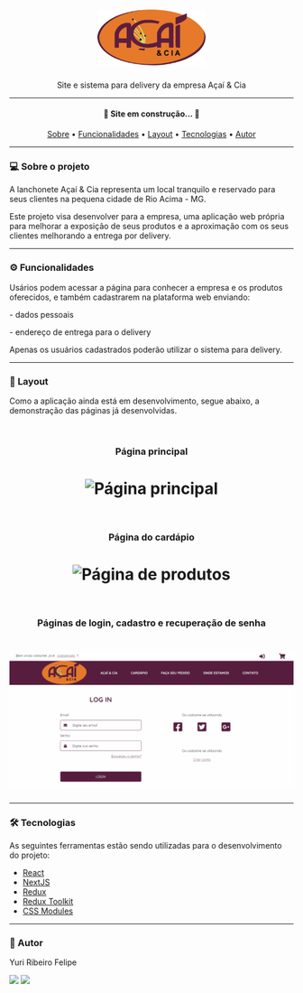 <h1 align="center">
    <img src="./public/logotipo.svg" alt="Logotipo da Açaí & Cia" style="width: 20vw;" />
</h1>
<p align="center">Site e sistema para delivery da empresa Açaí &amp; Cia</p>

<hr>

<h4 align="center"> 
	🚧  Site em construção...  🚧
</h4>
<p align="center">
    <a href="#sobre">Sobre</a> •
    <a href="#funcionalidades">Funcionalidades</a> •
    <a href="#layout">Layout</a> •
    <a href="#tecnologias">Tecnologias</a> •
    <a href="#autor">Autor</a>
</p>

<hr>

<h3 id="sobre">💻 Sobre o projeto</h3>
<p>A lanchonete Açaí &amp; Cia representa um local tranquilo e reservado para seus clientes na pequena cidade de Rio Acima - MG.</p> 
<p>Este projeto visa desenvolver para a empresa, uma aplicação web própria para melhorar a exposição de seus produtos e a aproximação com os seus clientes melhorando a entrega por delivery.</p>

<hr>

<h3 id="funcionalidades">⚙️ Funcionalidades</h3>
<p>Usários podem acessar a página para conhecer a empresa e os produtos oferecidos, e também cadastrarem na plataforma web enviando:</p>
<p>- dados pessoais</p>
<p>- endereço de entrega para o delivery</p>
<p>Apenas os usuários cadastrados poderão utilizar o sistema para delivery.</p>

<hr>

<h3 id="layout">🎨 Layout</h3>
<p">Como a aplicação ainda está em desenvolvimento, segue abaixo, a demonstração das páginas já desenvolvidas.</p>
<br>
<h3 align="center">Página principal</h3>
<h1 align="center">
    <img alt="Página principal" src="./docs/screenshots/index_screenshot.gif" style="width: 80vw;"/>
</h1>
<br>
<h3 align="center">Página do cardápio</h3>
<h1 align="center">
    <img alt="Página de produtos" src="./docs/screenshots/products_screenshot.gif" style="width: 80vw;"/>
</h1>
<br>
<h3 align="center">Páginas de login, cadastro e recuperação de senha</h3>
<h1 align="center">
    <img alt="Outras páginas" src="./docs/screenshots/others_screenshot.gif" style="width: 80vw;"/>
</h1>

<hr>

<h3 id="tecnologias">🛠 Tecnologias</h3>
<p>As seguintes ferramentas estão sendo utilizadas para o desenvolvimento do projeto:</p>
<ul>
    <li><a href="https://reactjs.org/">React</a></li>
    <li><a href="https://nextjs.org/docs">NextJS</a></li>
    <li><a href="https://redux.js.org/">Redux</a></li>
    <li><a href="https://redux-toolkit.js.org/">Redux Toolkit</a></li>
    <li><a href="https://github.com/css-modules/css-modules">CSS Modules</a></li>
</ul>

<hr>

<h3 id="autor">🦸 Autor</h3>
<p>Yuri Ribeiro Felipe</p>
<img src="https://img.shields.io/static/v1?label=Gmail&message=yurirflp@gmail.com&color=EA4335&style=social&logo=gmail"/>
<a href="https://www.linkedin.com/in/yuri-ribeiro-felipe/"><img src="https://img.shields.io/static/v1?label=LinkedIn&message=Yuri_Felipe&color=0A66C2&style=social&logo=linkedin"/></a>

